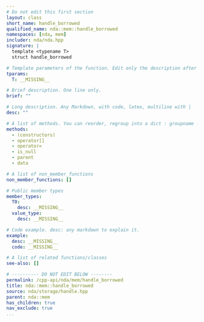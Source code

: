```yaml
---
# Do not edit this first section
layout: class
short_name: handle_borrowed
qualified_name: nda::mem::handle_borrowed
namespaces: [nda, mem]
includer: nda/nda.hpp
signature: |
  template <typename T>
  struct handle_borrowed

# Template parameters of the function. Edit only the description after the :
tparams:
  T: __MISSING__

# Brief description. One line only.
brief: ""

# Long description. Any Markdown, with code, latex, multiline with |
desc: ""

# A list of methods. You can reorder, regroup into a dict : groupname -> list
methods:
  - (constructors)
  - operator[]
  - operator=
  - is_null
  - parent
  - data

# A list of non_member_functions
non_member_functions: []

# Public member types
member_types:
  T0:
    desc: __MISSING__
  value_type:
    desc: __MISSING__

# Code example. desc: any markdown to explain it.
example:
  desc: __MISSING__
  code: __MISSING__

# A list of related functions/classes
see-also: []

# ---------- DO NOT EDIT BELOW --------
permalink: /cpp-api/nda/mem/handle_borrowed
title: nda::mem::handle_borrowed
source: nda/storage/handle.hpp
parent: nda::mem
has_children: true
nav_exclude: true
...
```


